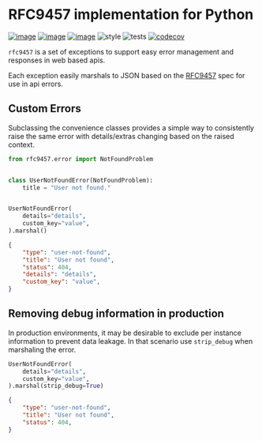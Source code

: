 # RFC9457 implementation for Python
[![image](https://img.shields.io/pypi/v/rfc9457.svg)](https://pypi.org/project/rfc9457/)
[![image](https://img.shields.io/pypi/l/rfc9457.svg)](https://pypi.org/project/rfc9457/)
[![image](https://img.shields.io/pypi/pyversions/rfc9457.svg)](https://pypi.org/project/rfc9457/)
![style](https://github.com/NRWLDev/rfc9457/actions/workflows/style.yml/badge.svg)
![tests](https://github.com/NRWLDev/rfc9457/actions/workflows/tests.yml/badge.svg)
[![codecov](https://codecov.io/gh/NRWLDev/rfc9457/branch/main/graph/badge.svg)](https://codecov.io/gh/NRWLDev/rfc9457)

`rfc9457` is a set of exceptions to support easy error management and responses
in web based apis.

Each exception easily marshals to JSON based on the
[RFC9457](https://www.rfc-editor.org/rfc/rfc9457.html) spec for use in api
errors.

## Custom Errors

Subclassing the convenience classes provides a simple way to consistently raise
the same error with details/extras changing based on the raised context.

```python
from rfc9457.error import NotFoundProblem


class UserNotFoundError(NotFoundProblem):
    title = "User not found."


UserNotFoundError(
    details="details",
    custom_key="value",
).marshal()
```

```json
{
    "type": "user-not-found",
    "title": "User not found",
    "status": 404,
    "details": "details",
    "custom_key": "value",
}
```

## Removing debug information in production

In production environments, it may be desirable to exclude per instance
information to prevent data leakage. In that scenario use `strip_debug` when
marshaling the error.

```python
UserNotFoundError(
    details="details",
    custom_key="value",
).marshal(strip_debug=True)
```

```json
{
    "type": "user-not-found",
    "title": "User not found",
    "status": 404,
}
```
